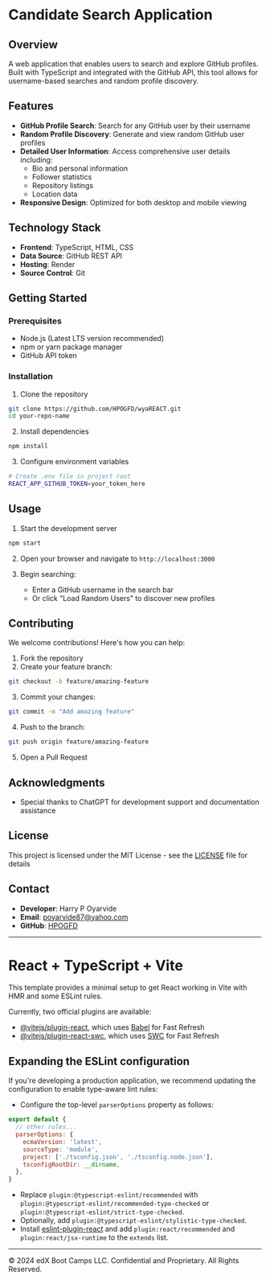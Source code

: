 # Candidate Search Application

## Overview
A web application that enables users to search and explore GitHub profiles. Built with TypeScript and integrated with the GitHub API, this tool allows for username-based searches and random profile discovery.

## Features
- **GitHub Profile Search**: Search for any GitHub user by their username
- **Random Profile Discovery**: Generate and view random GitHub user profiles
- **Detailed User Information**: Access comprehensive user details including:
  - Bio and personal information
  - Follower statistics
  - Repository listings
  - Location data
- **Responsive Design**: Optimized for both desktop and mobile viewing

## Technology Stack
- **Frontend**: TypeScript, HTML, CSS
- **Data Source**: GitHub REST API
- **Hosting**: Render
- **Source Control**: Git

## Getting Started

### Prerequisites
- Node.js (Latest LTS version recommended)
- npm or yarn package manager
- GitHub API token

### Installation

1. Clone the repository
```bash
git clone https://github.com/HPOGFD/wyaREACT.git
cd your-repo-name
```

2. Install dependencies
```bash
npm install
```

3. Configure environment variables
```bash
# Create .env file in project root
REACT_APP_GITHUB_TOKEN=your_token_here
```

## Usage

1. Start the development server
```bash
npm start
```

2. Open your browser and navigate to `http://localhost:3000`

3. Begin searching:
   - Enter a GitHub username in the search bar
   - Or click "Load Random Users" to discover new profiles



## Contributing

We welcome contributions! Here's how you can help:

1. Fork the repository
2. Create your feature branch:
```bash
git checkout -b feature/amazing-feature
```
3. Commit your changes:
```bash
git commit -m "Add amazing feature"
```
4. Push to the branch:
```bash
git push origin feature/amazing-feature
```
5. Open a Pull Request

## Acknowledgments
- Special thanks to ChatGPT for development support and documentation assistance

## License
This project is licensed under the MIT License - see the [LICENSE](LICENSE) file for details

## Contact

- **Developer**: Harry P Oyarvide
- **Email**: poyarvide87@yahoo.com
- **GitHub**: [HPOGFD](https://github.com/HPOGFD)

---



# React + TypeScript + Vite

This template provides a minimal setup to get React working in Vite with HMR and some ESLint rules.

Currently, two official plugins are available:

* [@vitejs/plugin-react](https://github.com/vitejs/vite-plugin-react/blob/main/packages/plugin-react/README.md), which uses [Babel](https://babeljs.io/) for Fast Refresh
* [@vitejs/plugin-react-swc](https://github.com/vitejs/vite-plugin-react-swc), which uses [SWC](https://swc.rs/) for Fast Refresh

## Expanding the ESLint configuration

If you're developing a production application, we recommend updating the configuration to enable type-aware lint rules:

* Configure the top-level `parserOptions` property as follows:

```js
export default {
  // other rules...
  parserOptions: {
    ecmaVersion: 'latest',
    sourceType: 'module',
    project: ['./tsconfig.json', './tsconfig.node.json'],
    tsconfigRootDir: __dirname,
  },
}
```

* Replace `plugin:@typescript-eslint/recommended` with `plugin:@typescript-eslint/recommended-type-checked` or `plugin:@typescript-eslint/strict-type-checked`.
* Optionally, add `plugin:@typescript-eslint/stylistic-type-checked`.
* Install [eslint-plugin-react](https://github.com/jsx-eslint/eslint-plugin-react) and add `plugin:react/recommended` and `plugin:react/jsx-runtime` to the `extends` list.

---
© 2024 edX Boot Camps LLC. Confidential and Proprietary. All Rights Reserved.